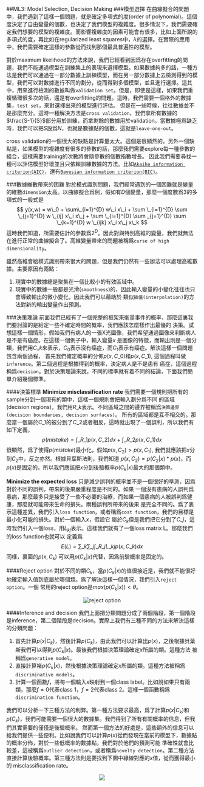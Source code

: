 ##ML3: Model Selection, Decision Making
###模型選擇
在曲線擬合的問題中，我們遇到了這樣一個問題，就是確定多項式的度(order of polynomial)。這個度決定了自由變量的個數，也決定了我們模型的複雜度。很多情況下，我們需要確定我們想要的模型的複雜度。而影響複雜度的因素可能會有很多，比如上面所說的多項式的度，再比如在regularized least squares中，$\lambda$的選擇。在實際的應用中，我們需要確定這樣的參數從而找到那個最具普遍性的模型。

對於maximum likelihood的方法來說，我們已經看到因爲存在overfitting的問題，我們不能通過模型在訓練集上的表現來選擇模型。如果數據夠多的話，一種方法是我們可以通過在一部分數據上訓練模型，而在另一部分數據上去檢測得到的模型，我們可以對數據進行不同的劃分，從而得到多個模型，並且進行選擇。這其中，用來進行檢測的數據叫做`validation set`。但是，即使是這樣，如果我們重複循環很多次的話，還是有overfitting的問題。這時，我們需要一個格外的數據集，`test set`，來對選擇出來的模型進行評估。
但是在一些時候，往往數據並不是那麼充分。這時一種解決方法是`cross validation`，我們拿所有數據的
$\frac{S-1}{S}$部分用於訓練，而拿剩餘的數據用於validation。當數據極爲缺乏時，我們可以把$S$設爲$N$，也就是數據點的個數，這就是`leave-one-out`。

cross validation的一個很大的缺點是計算量太大。這個是很顯然的。另外一個缺點是，如果模型的複雜度有很多的參數的話，那麼我們需要explore每一種參數的組合，這樣需要training的次數將會隨參數的個數指數增長。
因此我們需要尋找一種可以評估模型好壞並且只依賴訓練數據的方法。比如[`Akaike information criterion(AIC)`](http://en.wikipedia.org/wiki/Akaike_information_criterion)，還有[`Bayesian information criterion(BIC)`](http://en.wikipedia.org/wiki/Bayesian_information_criterion)。

###數據維數帶來的困難
對於模式識別問題，我們經常遇到的一個困難就是變量的維數`dimension`太高。以曲線擬合爲例，假如有$D$個變量，那麼一個度數爲3的多項式的一般式是
$$
y(x,w) = w\_0 + \sum\_{i=1}^{D} w\_i x\_i + \sum \_{i=1}^{D} \sum \_{j=1}^{D} w \_{ij} x\_i x\_j + \sum \_{i=1}^{D} \sum _{j=1}^{D} \sum     \_{k=1}^{D} w \_{ijk} x\_i x\_j x\_k
$$
這時我們知道，所需要估計的參數爲$2^D$。因此對與特別高維的變量，我們就無法在進行正常的曲線擬合了。高維變量帶來的問題被稱爲`curse of high dimensionality`。

雖然高維會給模式識別帶來很大的問題，但是我們仍然有一些辦法可以處理高維數據。主要原因有兩點：

1. 現實中的數據總是聚集在一個比較小的有效區域中。
2. 現實中的數據一般都是光滑(`smoothness`)的，因此輸入變量的小變化往往也只會導致輸出的微小變化，因此我們可以藉助於
類似`插值(interpolation)`的方法對新的輸出變量作出預測。

###決策理論
前面我們已經有了一個完整的框架來衡量事件的概率，那麼這裏我們要討論的是給定一些不確定時間的概率，我們應該怎麼樣作出最優的
決策。試想這樣一個情形，假如我們有病人的一張X光圖像，我們希望通過圖像來判斷病人是不是有癌症。在這樣一個例子中，輸入變量$x$
是圖像的特徵，而輸出則是一個分類，我們用$C\_k$來表示，$C_0$表示沒有癌症，而$C_1$表示有癌症。解決這樣一個問題包含兩個過程，
首先我們確定概率的分佈$p(x,C\_0)$和$p(x,C\_1)$, 這個過程叫做`inference`。第二個過程是根據得到的概率，決定病人是不是患有
癌症，這個過程稱爲`decision`。對於決策理論來說，不同的標準就有着不同的結論，下面我們簡單介紹幾個標準。

####決策標準
**Minimize misclassification rate** 我們需要一個規則把所有的sample分到一個現有的類中，這樣一個規則會把輸入劃分爲不同
的區域(decision regions)，我們用$R\_k$表示。不同區域之間的邊界被稱爲`決策邊界(decision boundaries, decision surfaces)`。
所有的區域都是互不相交的。那麼當一個屬於$C\_1$的被分到了$C\_2$或者相反，這時就出現了一個誤判，所以我們有如下定義，
$$
    p(mistake) = \int \_{R\_1} p(x,C\_2)dx + \int \_{R\_2} p(x,C\_1)dx
$$
很顯然，爲了使得$p(mistake)$最小化，假如$p(x,C_2) > p(x,C_1)$, 我們就應該把$x$分到$C_2$中，反之亦然。根據貝葉斯法則，我們知道
$p(x,C_2) = p(C_2 | x) * p(x)$，而$p(x)$是固定的。所以我們應該把$x$分到後驗概率$p(C_k|x)$最大的那個類中。

**Minimize the expected loss** 只是減少誤判的概率並不是一個很好的準測，因爲對於不同的誤判，帶來的後果嚴重程度是不同的。如果
一個沒有患病的人誤判爲患病，那麼最多只是接受了一些不必要的治療，而如果一個患病的人被誤判爲健康，那麼就可能帶來生命的損失。兩種誤判所帶來的後果
是完全不同的。爲了表示這種差異，我們引入`loss function`，或者稱爲`cost function`，我們的目標是最小化可能的損失。對於一個輸入$x$，假設它
屬於$C_k$但是我們把它分到了$C\_j$，這時我們引入一個loss，用$L_{kj}$表示。這樣我們就有了一個loss matrix L。那麼我們的loss function也就可以
定義爲
$$
    E(L) = \sum\_{k} \sum\_{j} \int\_{R\_j} L\_{kj} p(x,C\_k)dx
$$
同樣，裏面的$p(x,C_k)$ 可以用$p(C_k|x)$代替，因爲前驗概率是固定的。

####Reject option
對於不同的類$C_k$，當$p(C_k|x)$的值很接近是，我們就不能很好地確定輸入值到底屬於哪個類。爲了解決這樣一個情況，我們引入`reject option`。一個
常用的reject option是$max(p(C_k|x)) < \theta$。

<center>
<img src="https://dl.dropboxusercontent.com/u/47747425/Photo/Screen%20Shot%202014-06-19%20at%207.40.33%20PM.png" alt="reject option"/>
</center>

####Inference and decision
我們上面把分類問題分成了兩個階段，第一個階段是inference，第二個階段是decision。實際上我們有三種不同的方法來解決這樣的分類問題：

1. 首先計算$p(x|C_k)$，然後計算$p(C_k)$，由此我們可以計算出$p(x)$，之後根據貝葉斯我們可以得到$p(C_k|x)$。最後我們根據決策理論確定$x$所屬的類。這種方法
    被稱爲`generative model`。
2. 直接計算褚$p(C_k|x)$，然後根據決策理論確定$x$所屬的類。這種方法被稱爲`discriminative models`。
3. 計算一個函數$f$，將每一個輸入$x$映射到一個class label。比如說如果只有兩類，那麼$f=0$代表class 1，$f=2$代表class 2。這樣一個函數稱爲`discrimination function`。

我們可以分析一下三種方法的利弊。第一種方法要求最高，爲了計算$p(x|C_k)$和$p(C_k)$，我們可能需要一個很大的數據集。我們得到了所有有關概率的信息，但我們其實需要的僅僅是後驗概率。
然而第一個方法的好處是，這些額外的信息可以給我們提供一些便利。比如說我們可以計算$p(x)$從而發現在當前的模型下，數據點的概率分佈，對於一些低概率的數據點，我們對於他們的預測可能
準確性就會比較差，這被稱爲`outlier detection`，或者稱爲`novelty detection`。第二種方法直接計算後驗概率。第三種方法則是要找到下圖中綠線對應的$x$值，從而獲得最小的
misclassification rate。

<center>
<img src="https://dl.dropboxusercontent.com/u/47747425/Photo/Screenshot%202014-06-19%2022.02.12.png" />
</center>























<script type="text/x-mathjax-config">
MathJax.Hub.Config({tex2jax: {inlineMath: [['$','$'], ['\\(','\\)']]}});
</script>
<script type="text/x-mathjax-config">
  MathJax.Hub.Config({ TeX: { extensions: ["autobold.js"] }});
</script>
<script type="text/javascript"
    src="http://cdn.mathjax.org/mathjax/latest/MathJax.js?config=TeX-AMS_HTML">
</script>
<script type="text/javascript"
src="http://cdn.mathjax.org/mathjax/latest/MathJax.js?config=TeX-AMS-MML_HTMLorMML">
</script>
